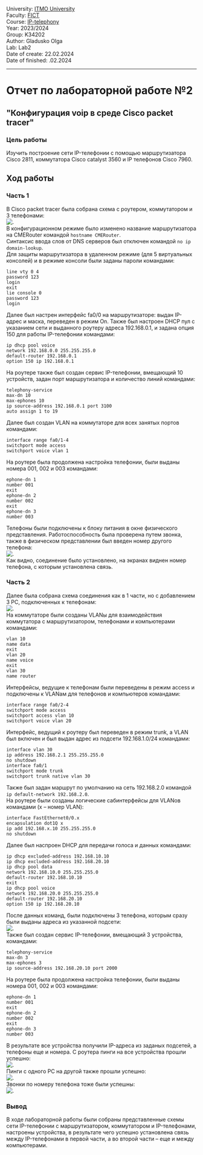 University: [ITMO University](https://itmo.ru/ru/)  
Faculty: [FICT](https://fict.itmo.ru)  
Course: [IP-telephony](https://github.com/itmo-ict-faculty/ip-telephony)  
Year: 2023/2024  
Group: K34202  
Author: Gladusko Olga  
Lab: Lab2  
Date of create: 22.02.2024  
Date of finished: .02.2024  

---
# Отчет по лабораторной работе №2  
## "Конфигурация voip в среде Сisco packet tracer"  

### Цель работы  
Изучить построение сети IP-телефонии с помощью маршрутизатора Cisco 2811, коммутатора Cisco catalyst 3560 и IP телефонов Cisco 7960.  

## Ход работы  
### Часть 1
В Сisco packet tracer была собрана схема с роутером, коммутатором и 3 телефонами:  
![.](https://github.com/OlgaGladushko/2023_2024-ip-telephony-k34202-gladushko_o/blob/main/lab2/imgs/topo1.jpg)  
В конфигурационном режиме было изменено название маршрутизатора на CMERouter командой ```hostname CMERouter```.  
Синтаксис ввода слов от DNS серверов был отключен командой ```no ip domain-lookup```.  
Для защиты маршрутизатора в удаленном режиме (для 5 виртуальных консолей) и в режиме консоли были заданы пароли командами:  
```
line vty 0 4
password 123
login
exit
lie console 0
password 123
login
```
Далее был настрен интерфейс fa0/0 на маршрутизаторе: выдан IP-адрес и маска, переведен в режим On. Также был настроен DHCP пул с указанием сети и выданного роутеру адреса 192.168.0.1, и задана опция 150 для работы IP-телефонии командами:  
```
ip dhcp pool voice
network 192.168.0.0 255.255.255.0
default-router 192.168.0.1
option 150 ip 192.168.0.1
```
На роутере также был создан сервис IP-телефонии, вмещающий 10 устройств, задан порт маршрутизатора и количество линий командами:  
```
telephony-service
max-dn 10
max-ephones 10
ip source-address 192.168.0.1 port 3100
auto assign 1 to 19
```  
Далее был создан VLAN на коммутаторе для всех занятых портов командами:  
```
interface range fa0/1-4
switchport mode access
switchport voice vlan 1
```
На роутере была продолжена настройка телефонии, были выданы номера 001, 002 и 003 командами:  
```
ephone-dn 1
number 001
exit
ephone-dn 2
number 002
exit
ephone-dn 3
number 003
```  
Телефоны были подключены к блоку питания в окне физического представления. Работоспособность была проверена путем звонка, также в физическом представлении был введен номер другого телефона:  
![.](https://github.com/OlgaGladushko/2023_2024-ip-telephony-k34202-gladushko_o/blob/main/lab2/imgs/call1.jpg)  
Как видно, соединение было установлено, на экранах виднен номер телефона, с которым установлена связь.  
### Часть 2
Далее была собрана схема соединения как в 1 части, но с добавлением 3 PC, подключенных к телефонам:  
![.](https://github.com/OlgaGladushko/2023_2024-ip-telephony-k34202-gladushko_o/blob/main/lab2/imgs/topo2.jpg)  
На коммутаторе были созданы VLANы для взаимодействия коммутатора с маршрутизатором, телефонами и компьютерами командами:  
```
vlan 10
name data
exit
vlan 20
name voice
exit
vlan 30
name router
```
Интерфейсы, ведущие к телефонам были переведены в режим access и подключены к VLANам для телефонов и компьютеров командами:  
```
interface range fa0/2-4
switchport mode access
switchport access vlan 10
switchport voice vlan 20
```  
Интерфейс, ведущий к роутеру был переведен в режим trunk, а VLAN был включен и был выдан адрес из подсети 192.168.1.0/24 командами:  
```
interface vlan 30
ip address 192.168.2.1 255.255.255.0
no shutdown
interface fa0/1
switchport mode trunk
switchport trunk native vlan 30
```  
Также был задан маршрут по умолчанию на сеть 192.168.2.0 командой ```ip default-network 192.168.2.0```.  
На роутере были созданы логические сабинтерфейсы для VLANов командами (x – номер VLAN):  
```
interface FastEthernet0/0.x
encapsulation dot1Q x
ip add 192.168.x.10 255.255.255.0
no shutdown
```
Далее был наспроен DHCP для передачи голоса и данных командами:  
```
ip dhcp excluded-address 192.168.10.10
ip dhcp excluded-address 192.168.20.10
ip dhcp pool data
network 192.168.10.0 255.255.255.0
default-router 192.168.10.10
exit
ip dhcp pool voice
network 192.168.20.0 255.255.255.0
default-router 192.168.20.10
option 150 ip 192.168.20.10
```  
После данных команд, были подключены 3 телефона, которым сразу были выданы адреса из указанной подсети:  
![.](https://github.com/OlgaGladushko/2023_2024-ip-telephony-k34202-gladushko_o/blob/main/lab2/imgs/IP_phones.jpg)  
Также был создан сервис IP-телефонии, вмещающий 3 устройства, командами:  
```
telephony-service
max-dn 3
max-ephones 3
ip source-address 192.168.20.10 port 2000
```
На роутере была продолжена настройка телефонии, были выданы номера 001, 002 и 003 командами:  
```
ephone-dn 1
number 001
exit
ephone-dn 2
number 002
exit
ephone-dn 3
number 003
```
В результате все устройства получили IP-адреса из заданых подсетей, а телефоны еще и номера. С роутера пинги на все устройства прошли успешно:  
![.](https://github.com/OlgaGladushko/2023_2024-ip-telephony-k34202-gladushko_o/blob/main/lab2/imgs/ping.jpg)  
Пинги с одного PC на другой также прошли успешно:  
![.](https://github.com/OlgaGladushko/2023_2024-ip-telephony-k34202-gladushko_o/blob/main/lab2/imgs/ping_pc.jpg)  
Звонки по номеру телефона тоже были успешны:  
![.](https://github.com/OlgaGladushko/2023_2024-ip-telephony-k34202-gladushko_o/blob/main/lab2/imgs/call2.jpg)  

### Вывод  
В ходе лабораторной работы были собраны представленные схемы сети IP-телефонии с маршрутизатором, коммутатором и IP-телефонами, настроены устройства, в результате чего успешно установлена связь между IP-телефонами в первой части, а во второй части – еще и между компьютерами.
